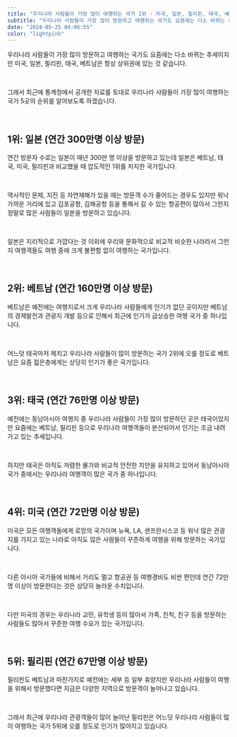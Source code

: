 ```yaml
---
title: "우리나라 사람들이 가장 많이 여행하는 국가 1위 - 미국, 일본, 필리핀, 태국, 베트남?"
subtitle: "우리나라 사람들이 가장 많이 방문하고 여행하는 국가도 요즘에는 다소 바뀌는 추세이지만 미국, 일본, 필리핀, 태국, 베트남은 항상 상위권에 있는 것 같습니다. 최근에 통계청에서 공개한 자료를 토대로 우리나라 사람들이 가장 많이 여행하는 국가 5곳의 순위를 소개하는 글입니다."
date: "2024-05-25 04:06:55"
color: "lightpink"
---
```


<p>우리나라 사람들이 가장 많이 방문하고 여행하는 국가도 요즘에는 다소 바뀌는 추세이지만 미국, 일본, 필리핀, 태국, 베트남은 항상 상위권에 있는 것 같습니다.</p>
<p><br></p>
<p>그래서 최근에 통계청에서 공개한 자료를 토대로 우리나라 사람들이 가장 많이 여행하는 국가 5곳의 순위를 알아보도록 하겠습니다.</p>
<p><br></p>
<h2><b>1위: 일본 (연간 300만명 이상 방문)</b></h2>
<p>연간 방문자 수로는 일본이 매년 300만 명 이상을 방문하고 있는데 일본은 베트남, 태국, 미국, 필리핀과 비교했을 때 압도적인 1위를 차지한 국가입니다.</p>
<p><br></p>
<p>역사적인 문제, 지진 등 자연재해가 있을 때는 방문객 수가 줄어드는 경우도 있지만 워낙 가까운 거리에 있고 김포공항, 김해공항 등을 통해서 갈 수 있는 항공편이 많아서 그런지 정말로 많은 사람들이 일본을 방문하고 있습니다.</p>
<p><br></p>
<p>일본은 지리적으로 가깝다는 것 이외에 우리와 문화적으로 비교적 비슷한 나라라서 그런지 여행객들도 여행 중에 크게 불편함 없이 여행하는 국가입니다.</p>
<p><br></p>
<h2><b> 2위: 베트남 (연간 160만명 이상 방문)</b></h2>
<p>베트남은 예전에는 여행지로서 크게 우리나라 사람들에게 인기가 없던 곳이지만 베트남의 경제발전과 관광지 개발 등으로 인해서 최근에 인기가 급상승한 여행 국가 중 하나입니다.</p>
<p><br></p>
<p>어느덧 태국마저 제치고 우리나라 사람들이 많이 방문하는 국가 2위에 오를 정도로 베트남은 요즘 젋은층에게는 상당히 인기가 좋은 국가입니다.</p>
<p><br></p>
<h2><b> 3위: 태국 (연간 76만명 이상 방문)</b></h2>
<p>예전에는 동남아시아 여행지 중 우리나라 사람들이 가장 많이 방문하던 곳은 태국이었지만 요즘에는 베트남, 필리핀 등으로 우리나라 여행객들이 분산되어서 인기는 조금 내려가고 있는 추세입니다.</p>
<p><br></p>
<p>하지만 태국은 아직도 저렴한 물가와 비교적 안전한 치안을 유지하고 있어서 동남아시아 국가 중에서는 우리나라 여행객이 많은 국가 중 하나입니다.</p>
<p><br></p>
<h2><b> 4위: 미국 (연간 72만명 이상 방문)</b></h2>
<p>미국은 모든 여행객들에게 로망의 국가이며 뉴욕, LA, 샌프란시스코 등 워낙 많은 관광지를 가지고 있는 나라로 아직도 많은 사람들이 꾸준하게 여행을 위해 방문하는 국가입니다.</p>
<p><br></p>
<p>다른 아시아 국가들에 비해서 거리도 멀고 항공권 등 여행경비도 비싼 편인데 연간 72만 명 이상이 방문한다는 것은 상당히 놀라운 수치입니다.</p>
<p><br></p>
<p>다만 미국의 경우는 우리나라 교민, 유학생 등이 많아서 가족, 친척, 친구 등을 방문하는 사람들도 많아서 꾸준한 여행 수요가 있는 국가입니다.</p>
<p><br></p>
<h2><b> 5위: 필리핀 (연간 67만명 이상 방문)</b></h2>
<p>필리핀도 베트남과 마찬가지로 예전에는 세부 등 일부 휴양지만 우리나라 사람들이 여행을 위해서 방문했다면 지금은 다양한 지역으로 방문객이 늘어나고 있습니다.</p>
<p><br></p>
<p>그래서 최근에 우리나라 관광객들이 많이 늘어난 필리핀은 어느덧 우리나라 사람들이 많이 여행하는 국가 5위에 오를 정도로 인기가 많아지고 있습니다.</p>
<p><br></p>